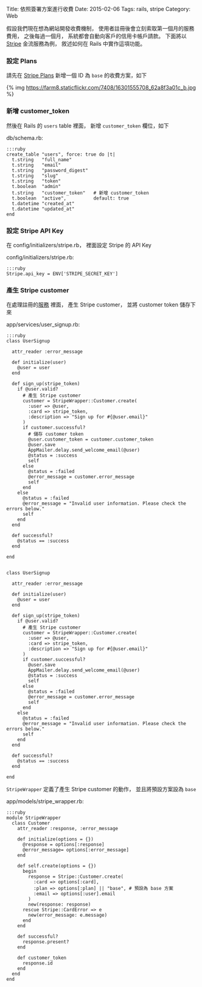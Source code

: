 Title: 依照簽署方案進行收費
Date: 2015-02-06
Tags: rails, stripe
Category: Web


假設我們現在想為網站開發收費機制，
使用者註冊後會立刻索取第一個月的服務費用，
之後每過一個月，
系統都會自動向客戶的信用卡帳戶請款。
下面將以 [Stripe](/blog/2015/01/17/use-stripe-checkout-to-charge-credit-card) 金流服務為例，
敘述如何在 Rails 中實作這項功能。

### 設定 Plans

請先在 [Stripe Plans](https://dashboard.stripe.com/test/plans)
新增一個 ID 為 `base` 的收費方案，如下

{% img https://farm8.staticflickr.com/7408/16301555708_62a8f3a01c_b.jpg %}

### 新增 customer_token

然後在 Rails 的 `users` table 裡面，
新增 `customer_token` 欄位，如下

db/schema.rb:

    :::ruby
    create_table "users", force: true do |t|
      t.string   "full_name"
      t.string   "email"
      t.string   "password_digest"
      t.string   "slug"
      t.string   "token"
      t.boolean  "admin"
      t.string   "customer_token"   # 新增 customer_token
      t.boolean  "active",          default: true
      t.datetime "created_at"
      t.datetime "updated_at"
    end

### 設定 Stripe API Key

在 config/initializers/stripe.rb，
裡面設定 Stripe 的 API Key

config/initializers/stripe.rb:

    :::ruby
    Stripe.api_key = ENV['STRIPE_SECRET_KEY']

### 產生 Stripe customer

在處理註冊的[服務](/blog/2015/02/02/write-a-sign-up-service-with-service-objects-pattern) 裡面，
產生 Stripe customer，
並將 customer token 儲存下來

app/services/user_signup.rb:


    :::ruby
    class UserSignup

      attr_reader :error_message

      def initialize(user)
        @user = user
      end

      def sign_up(stripe_token)
        if @user.valid?
          # 產生 Stripe customer
          customer = StripeWrapper::Customer.create(
            :user => @user,
            :card => stripe_token,
            :description => "Sign up for #{@user.email}"
          )
          if customer.successful?
            # 儲存 customer token
            @user.customer_token = customer.customer_token
            @user.save
            AppMailer.delay.send_welcome_email(@user)
            @status = :success
            self
          else
            @status = :failed
            @error_message = customer.error_message
            self
          end
        else
          @status = :failed
          @error_message = "Invalid user information. Please check the errors below."
          self
        end
      end

      def successful?
        @status == :success
      end

    end


    class UserSignup

      attr_reader :error_message

      def initialize(user)
        @user = user
      end

      def sign_up(stripe_token)
        if @user.valid?
          # 產生 Stripe customer
          customer = StripeWrapper::Customer.create(
            :user => @user,
            :card => stripe_token,
            :description => "Sign up for #{@user.email}"
          )
          if customer.successful?
            @user.save
            AppMailer.delay.send_welcome_email(@user)
            @status = :success
            self
          else
            @status = :failed
            @error_message = customer.error_message
            self
          end
        else
          @status = :failed
          @error_message = "Invalid user information. Please check the errors below."
          self
        end
      end

      def successful?
        @status == :success
      end

    end

`StripeWrapper` 定義了產生 Stripe customer 的動作，
並且將預設方案設為 `base`

app/models/stripe_wrapper.rb:

    :::ruby
    module StripeWrapper
      class Customer
        attr_reader :response, :error_message

        def initialize(options = {})
          @response = options[:response]
          @error_message= options[:error_message]
        end

        def self.create(options = {})
          begin
            response = Stripe::Customer.create(
              :card => options[:card],
              :plan => options[:plan] || "base", # 預設為 base 方案
              :email => options[:user].email
            )
            new(response: response)
          rescue Stripe::CardError => e
            new(error_message: e.message)
          end
        end

        def successful?
          response.present?
        end

        def customer_token
          response.id
        end
      end
    end
